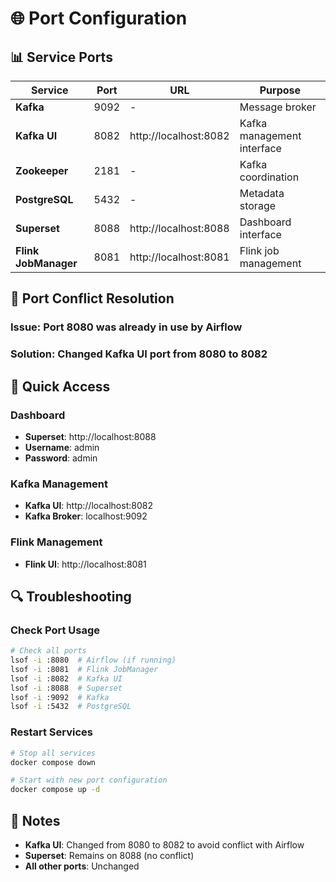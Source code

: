 # 🌐 Port Configuration

## 📊 **Service Ports**

| Service | Port | URL | Purpose |
|---------|------|-----|---------|
| **Kafka** | 9092 | - | Message broker |
| **Kafka UI** | 8082 | http://localhost:8082 | Kafka management interface |
| **Zookeeper** | 2181 | - | Kafka coordination |
| **PostgreSQL** | 5432 | - | Metadata storage |
| **Superset** | 8088 | http://localhost:8088 | Dashboard interface |
| **Flink JobManager** | 8081 | http://localhost:8081 | Flink job management |

## 🔧 **Port Conflict Resolution**

### **Issue**: Port 8080 was already in use by Airflow
### **Solution**: Changed Kafka UI port from 8080 to 8082

## 🚀 **Quick Access**

### **Dashboard**
- **Superset**: http://localhost:8088
- **Username**: admin
- **Password**: admin

### **Kafka Management**
- **Kafka UI**: http://localhost:8082
- **Kafka Broker**: localhost:9092

### **Flink Management**
- **Flink UI**: http://localhost:8081

## 🔍 **Troubleshooting**

### **Check Port Usage**
```bash
# Check all ports
lsof -i :8080  # Airflow (if running)
lsof -i :8081  # Flink JobManager
lsof -i :8082  # Kafka UI
lsof -i :8088  # Superset
lsof -i :9092  # Kafka
lsof -i :5432  # PostgreSQL
```

### **Restart Services**
```bash
# Stop all services
docker compose down

# Start with new port configuration
docker compose up -d
```

## 📝 **Notes**

- **Kafka UI**: Changed from 8080 to 8082 to avoid conflict with Airflow
- **Superset**: Remains on 8088 (no conflict)
- **All other ports**: Unchanged 